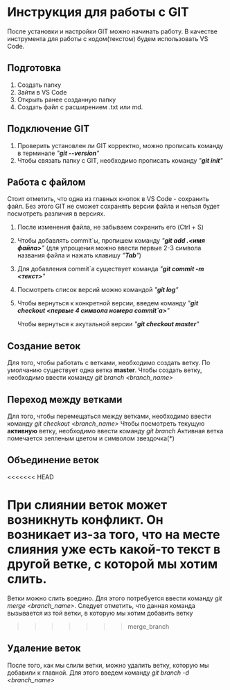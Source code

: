 # Инструкция для работы с GIT #

После установки и настройки GIT можно начинать работу. В качестве инструмента для работы с кодом(текстом) будем использовать VS Code.

## Подготовка ##

1. Создать папку 
2. Зайти в VS Code 
3. Открыть ранее созданную папку
4. Создать файл с расширением .txt или md.

## Подключение GIT ##

1. Проверить установлен ли GIT корректно, можно прописать команду в терминале *"**git --version**"*
2. Чтобы связать папку с GIT, необходимо прописать команду *"**git init**"*

## Работа с файлом ##

Стоит отметить, что одна из главных кнопок в VS Code - сохранить файл. Без этого GIT не сможет сохранять версии файла и нельзя будет посмотреть различия в версиях.
1. После изменения файла, не забываем сохранить его (Ctrl + S)
2. Чтобы добавлять commit`ы, пропишем команду *"**git add .\<имя файла>**"* (для упрощения можно ввести первые 2-3 символа названия файла и нажать клавишу *"**Tab**"*)
3. Для добавления commit`а существует команда *"**git commit -m <текст>**"*
4. Посмотреть список версий можно командой *"**git log**"*
5. Чтобы вернуться к конкретной версии, введем команду *"**git checkout <первые 4 символа номера commit`а>**"*

    Чтобы вернуться к акутальной версии *"**git checkout master**"*

## Создание веток ##

Для того, чтобы работать с ветками, необходимо создать ветку. 
По умолчанию существует одна ветка **master**.
Чтобы создать ветку, необходимо ввести команду *git branch <branch_name>*

## Переход между ветками ##

Для того, чтобы перемещаться между ветками, необходимо ввести команду *git checkout <branch_name>*
Чтобы посмотреть текущую **активную** ветку, необходимо ввести команду *git branch*
Активная ветка помечается зелленым цветом и символом звездочка(*)

## Объединение веток ##

<<<<<<< HEAD

При слиянии веток может возникнуть конфликт. Он возникает из-за того, что на месте слияния уже есть какой-то текст в другой ветке, с которой мы хотим слить.
=======
Ветки можно слить воедино. Для этого потребуется ввести команду *git merge <branch_name>*. 
Следует отметить, что данная команда вызывается из той ветки, в которую мы хотим добавить ветку
>>>>>>> merge_branch

## Удаление веток ##

После того, как мы слили ветки, можно удалить ветку, которую мы добавили к главной.
Для этого введем команду *git branch -d <branch_name>*
